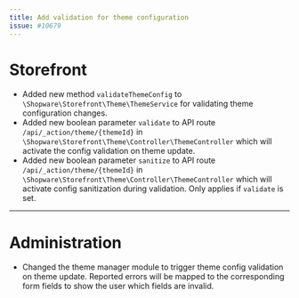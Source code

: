 ```yaml
---
title: Add validation for theme configuration
issue: #10679
---
```

# Storefront
* Added new method `validateThemeConfig` to `\Shopware\Storefront\Theme\ThemeService` for validating theme configuration changes.
* Added new boolean parameter `validate` to API route `/api/_action/theme/{themeId}` in `\Shopware\Storefront\Theme\Controller\ThemeController` which will activate the config validation on theme update.
* Added new boolean parameter `sanitize` to API route `/api/_action/theme/{themeId}` in `\Shopware\Storefront\Theme\Controller\ThemeController` which will activate config sanitization during validation. Only applies if `validate` is set.
___
# Administration
* Changed the theme manager module to trigger theme config validation on theme update. Reported errors will be mapped to the corresponding form fields to show the user which fields are invalid.